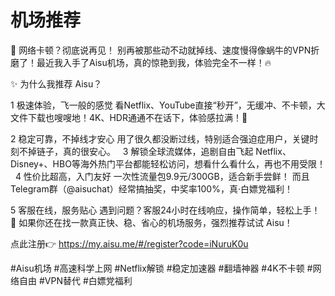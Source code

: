 # 机场推荐

🚀 网络卡顿？彻底说再见！
别再被那些动不动就掉线、速度慢得像蜗牛的VPN折磨了！最近我入手了Aisu机场，真的惊艳到我，体验完全不一样！🔥

✨ 为什么我推荐 Aisu？

 1 极速体验，飞一般的感觉 看Netflix、YouTube直接“秒开”，无缓冲、不卡顿，大文件下载也嗖嗖地！4K、HDR通通不在话下，体验感拉满！🚄

 2 稳定可靠，不掉线才安心 用了很久都没断过线，特别适合强迫症用户，关键时刻不掉链子，真的很安心。
 
 3 解锁全球流媒体，追剧自由飞起 Netflix、Disney+、HBO等海外热门平台都能轻松访问，想看什么看什么，再也不用受限！
 
 4 性价比超高，入门友好 一次性流量包9.9元/300GB，适合新手尝鲜！ 而且Telegram群（@aisuchat）经常搞抽奖，中奖率100%，真·白嫖党福利！

 5 客服在线，服务贴心 遇到问题？客服24小时在线响应，操作简单，轻松上手！
🎯 如果你还在找一款真正快、稳、省心的机场服务，强烈推荐试试 Aisu！

点此注册👉 https://my.aisu.me/#/register?code=iNuruK0u

#Aisu机场 #高速科学上网 #Netflix解锁 #稳定加速器 #翻墙神器 #4K不卡顿 #网络自由 #VPN替代 #白嫖党福利
